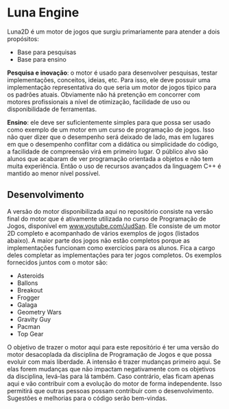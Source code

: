 # Luna Engine

Luna2D é um motor de jogos que surgiu primariamente para atender a dois propósitos:

- Base para pesquisas
- Base para ensino

**Pesquisa e inovação**: o motor é usado para desenvolver pesquisas, testar implementações, conceitos, ideias, etc. Para isso, ele deve possuir uma implementação representativa do que seria um motor de jogos típico para os padrões atuais. Obviamente não há pretenção em concorrer com motores profissionais a nível de otimização, facilidade de uso ou disponibilidade de ferramentas.

**Ensino**: ele deve ser suficientemente simples para que possa ser usado como exemplo de um motor em um curso de programação de jogos. Isso não quer dizer que o desempenho será deixado de lado, mas em lugares em que o desempenho conflitar com a didática ou simplicidade do código, a facilidade de compreensão virá em primeiro lugar. O público alvo são alunos que acabaram de ver programação orientada a objetos e não tem muita experiência. Então o uso de recursos avançados da linguagem C++ é mantido ao menor nível possível.

## Desenvolvimento

A versão do motor disponibilizada aqui no repositório consiste na versão final do motor que é ativamente utilizada no curso de Programação de Jogos, disponível em www.youtube.com/JudSan. Ele consiste de um motor 2D completo e acompanhado de vários exemplos de jogos (listados abaixo). A maior parte dos jogos não estão completos porque as implementações funcionam como exercícios para os alunos. Fica a cargo deles completar as implementações para ter jogos completos. Os exemplos fornecidos juntos com o motor são:
 
- Asteroids
- Ballons
- Breakout
- Frogger
- Galaga
- Geometry Wars
- Gravity Guy
- Pacman
- Top Gear

O objetivo de trazer o motor aqui para este repositório é ter uma versão do motor desacoplada da disciplina de Programação de Jogos e que possa evoluir com mais liberdade. A intensão é trazer mudanças primeiro aqui. Se elas forem mudanças que não impactam negativamente com os objetivos da disciplina, levá-las para lá também. Caso contrário, elas ficam apenas aqui e vão contribuir com a evolução do motor de forma independente. Isso permitirá que outras pessoas possam contribuir com o desenvolvimento. Sugestões e melhorias para o código serão bem-vindas.
